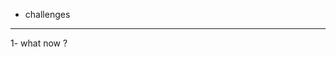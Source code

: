 * challenges
---------------------------------------------------------------------------
1- what now ?

